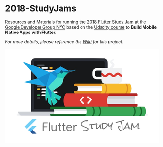 # 2018-StudyJams

Resources and Materials for running the [2018 Flutter Study Jam](https://studyjams.flutter.camp) at the [Google Developer Group NYC](https://meetup.com/gdgnyc) based on the [Udacity course](https://www.udacity.com/course/build-native-mobile-apps-with-flutter--ud905) to **Build Mobile Native Apps with Flutter.**

_For more details, please reference the [Wiki](https://github.com/Flutter-FYI/2018-StudyJams/wiki) for this project._

![Flutter Study Jams Sticker](flutterstudyjams.png)

